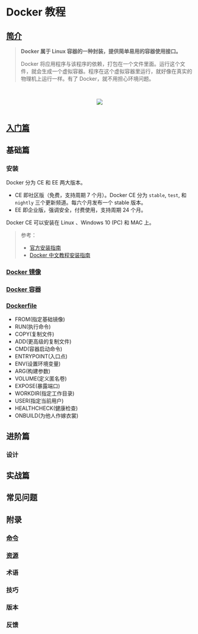 # Docker 教程

## [简介](docker-introduction.md)

> **Docker 属于 Linux 容器的一种封装，提供简单易用的容器使用接口。**
>
> Docker 将应用程序与该程序的依赖，打包在一个文件里面。运行这个文件，就会生成一个虚拟容器。程序在这个虚拟容器里运行，就好像在真实的物理机上运行一样。有了 Docker，就不用担心环境问题。

<br><div align="center"><img src="https://raw.githubusercontent.com/dunwu/images/master/images/os/docker/containers-and-vm.png"/></div><br>

## [入门篇](docker-quickstart.md)

## 基础篇

### 安装

Docker 分为 CE 和 EE 两大版本。

- CE 即社区版（免费，支持周期 7 个月）。Docker CE 分为 `stable`, `test`, 和 `nightly` 三个更新频道。每六个月发布一个 stable 版本。
- EE 即企业版，强调安全，付费使用，支持周期 24 个月。

Docker CE 可以安装在 Linux 、Windows 10 (PC) 和 MAC 上。

> 参考：
>
> - [官方安装指南](https://docs.docker.com/install/)
> - [Docker 中文教程安装指南](https://yeasy.gitbooks.io/docker_practice/content/install/)

### [Docker 镜像](basics/docker-image.md)

### [Docker 容器](basics/docker-container.md)

### [Dockerfile](basics/docker-dockerfile.md)

- FROM(指定基础镜像)
- RUN(执行命令)
- COPY(复制文件)
- ADD(更高级的复制文件)
- CMD(容器启动命令)
- ENTRYPOINT(入口点)
- ENV(设置环境变量)
- ARG(构建参数)
- VOLUME(定义匿名卷)
- EXPOSE(暴露端口)
- WORKDIR(指定工作目录)
- USER(指定当前用户)
- HEALTHCHECK(健康检查)
- ONBUILD(为他人作嫁衣裳)

## 进阶篇

### 设计

## 实战篇

## 常见问题

## 附录

### [命令](appendix/docker-cli.md)

### [资源](appendix/docker-resources.md)

### 术语

### 技巧

### 版本

### 反馈
